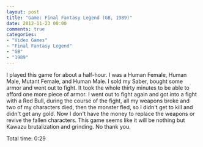 ```yaml
---
layout: post
title: "Game: Final Fantasy Legend (GB, 1989)"
date: 2012-11-23 00:00
comments: true
categories:
- "Video Games"
- "Final Fantasy Legend"
- "GB"
- "1989"
---
```


I played this game for about a half-hour. I was a Human Female,
Human Male, Mutant Female, and Human Male. I sold my Saber, bought
some armor and went out to fight. It took the whole thirty minutes
to be able to afford one more piece of armor. I went out to fight
again and got into a fight with a Red Bull, during the course of
the fight, all my weapons broke and two of my characters died,
then the monster fled, so I didn't get to kill and didn't get any
gold. Now I don't have the money to replace the weapons or revive
the fallen characters. This game seems like it will be nothing
but Kawazu brutalization and grinding. No thank you.

Total time: 0:29
